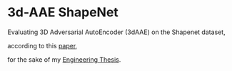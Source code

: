 # 3d-AAE ShapeNet
Evaluating 3D Adversarial AutoEncoder (3dAAE) on the Shapenet dataset,

according to this [paper](papers/3dAAE.pdf),

for the sake of my [Engineering Thesis](thesis.pdf).
